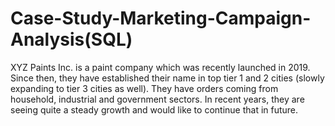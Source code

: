 # Case-Study-Marketing-Campaign-Analysis(SQL)

XYZ Paints Inc. is a paint company which was recently launched in 2019. Since then, they have established their name in top tier 1 and 2 cities (slowly expanding to tier 3 cities as well). 
They have orders coming from household, industrial and government sectors. In recent years, they are seeing quite a steady growth and would like to continue that in future. 
